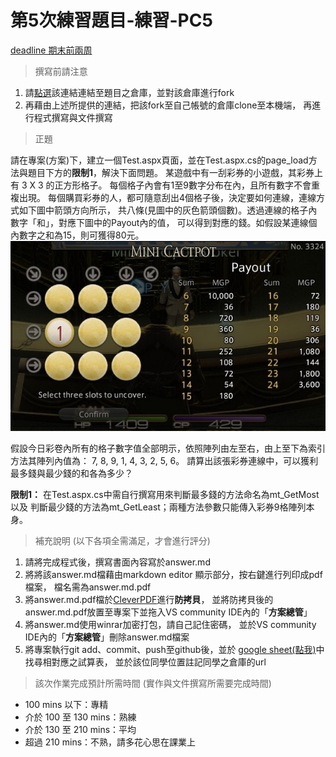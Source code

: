 ﻿# 第5次練習題目-練習-PC5
[deadline 期末前兩周](#)
>撰寫前請注意

1. 請[點選](https://github.com/altoliaw3/111-1PC5.git)該連結連結至題目之倉庫，並對該倉庫進行fork
2. 再藉由上述所提供的連結，把該fork至自己帳號的倉庫clone至本機端，
再進行程式撰寫與文件撰寫

> 正題

請在專案(方案)下，建立一個Test.aspx頁面，並在Test.aspx.cs的page_load方法與題目下方的**限制1**，解決下面問題。
某遊戲中有一刮彩券的小遊戲，其彩券上有 3 X 3 的正方形格子。
每個格子內會有1至9數字分布在內，且所有數字不會重複出現。
每個購買彩券的人，都可隨意刮出4個格子後，決定要如何連線，連線方式如下圖中箭頭方向所示，
共八條(見圖中的灰色箭頭個數)。透過連線的格子內數字「和」，對應下圖中的Payout內的值，
可以得到對應的錢。如假設某連線個內數字之和為15，則可獲得80元。
![Ticket](.doc/img/ticket.jpg)

假設今日彩卷內所有的格子數字值全部明示，依照陣列由左至右，由上至下為索引方法其陣列內值為：
7, 8, 9, 1, 4, 3, 2, 5, 6。
請算出該張彩券連線中，可以獲利最多錢與最少錢的和各為多少？

**限制1：** 在Test.aspx.cs中需自行撰寫用來判斷最多錢的方法命名為mt_GetMost以及
判斷最少錢的方法為mt_GetLeast；兩種方法參數只能傳入彩券9格陣列本身。


> 補充說明 (以下各項全需滿足，才會進行評分)

1. 請將完成程式後，撰寫書面內容寫於answer.md
2. 將將該answer.md檔藉由markdown editor 顯示部分，按右鍵進行列印成pdf檔案，
檔名需為answer.md.pdf
3. 將answer.md.pdf檔於[CleverPDF](https://www.cleverpdf.com/zh-tw/encrypt-pdf)進行**防拷貝**，
並將防拷貝後的answer.md.pdf放置至專案下並拖入VS community IDE內的「**方案總管**」
4. 將answer.md使用winrar加密打包，請自己記住密碼，
並於VS community IDE內的「**方案總管**」刪除answer.md檔案
5. 將專案執行git add、commit、push至github後，並於
[google sheet(點我)](https://docs.google.com/spreadsheets/d/11S9usP9IYR_FqUlQTS4AisvjZMdqrdZuUU9YREpPwxQ/edit#gid=1994410359)中找尋相對應之試算表，
並於該位同學位置註記同學之倉庫的url

>該次作業完成預計所需時間 (實作與文件撰寫所需要完成時間) 

* 100 mins 以下：專精
* 介於 100 至 130 mins：熟練
* 介於 130 至 210 mins：平均
* 超過 210 mins：不熟，請多花心思在課業上

